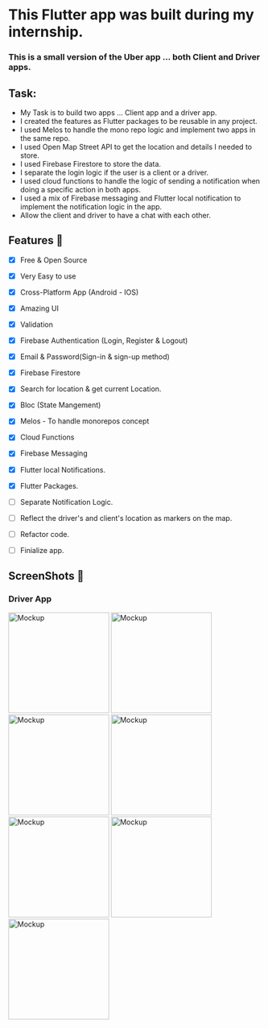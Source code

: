 # This Flutter app was built during my internship.
### This is a small version of the Uber app ... both Client and Driver apps.


## Task:

* My Task is to build two apps ... Client app and a driver app.
* I created the features as Flutter packages to be reusable in any project.
* I used Melos to handle the mono repo logic and implement two apps in the same repo.
* I used Open Map Street API to get the location and details I needed to store.
* I used Firebase Firestore to store the data.
* I separate the login logic if the user is a client or a driver. 
* I used cloud functions to handle the logic of sending a notification when doing a specific action in both apps.
* I used a mix of Firebase messaging and Flutter local notification to implement the notification logic in the app. 
* Allow the client and driver to have a chat with each other.

## Features :dart:
* [x] Free & Open Source
* [x] Very Easy to use
* [x] Cross-Platform App (Android - IOS)
* [x] Amazing UI 
* [x] Validation
* [x] Firebase Authentication (Login, Register & Logout)
* [x] Email & Password(Sign-in & sign-up method)
* [x] Firebase Firestore
* [x] Search for location & get current Location.
* [x] Bloc (State Mangement)
* [x] Melos - To handle monorepos concept
* [x] Cloud Functions
* [x] Firebase Messaging
* [x] Flutter local Notifications.
* [x] Flutter Packages.
* [ ] Separate Notification Logic. 
* [ ] Reflect the driver's and client's location as markers on the map. 
* [ ] Refactor code. 
* [ ] Finialize app.


## ScreenShots 📸 
### Driver App


<img width="200" alt="Mockup" src="https://github.com/MohamedAboElM3aTy/lumin_soft_maps/assets/98196426/b78914df-e828-440f-85ee-05309a4b5563">
<img width="200" alt="Mockup" src="https://github.com/MohamedAboElM3aTy/lumin_soft_maps/assets/98196426/7ac57604-cc7e-4fce-adbc-30a652234957">
<img width="200" alt="Mockup" src="https://github.com/MohamedAboElM3aTy/lumin_soft_maps/assets/98196426/8de48452-36e8-46b3-8deb-5b52532116e9">
<img width="200" alt="Mockup" src="https://github.com/MohamedAboElM3aTy/lumin_soft_maps/assets/98196426/f6a8c2b6-aa23-4b68-9224-d6a72d960c15">
<img width="200" alt="Mockup" src="https://github.com/MohamedAboElM3aTy/lumin_soft_maps/assets/98196426/2dd9899e-6123-40e7-8159-b6bd88cc7920">
<img width="200" alt="Mockup" src="https://github.com/MohamedAboElM3aTy/lumin_soft_maps/assets/98196426/d75c9a2c-07c4-4f74-9246-a21f8e991649">
<img width="200" alt="Mockup" src="https://github.com/MohamedAboElM3aTy/lumin_soft_maps/assets/98196426/8dc9b2a8-6d95-44ca-adff-a6007f00c101">
